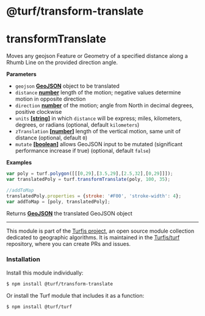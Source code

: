 # @turf/transform-translate

# transformTranslate

Moves any geojson Feature or Geometry of a specified distance along a Rhumb Line
on the provided direction angle.

**Parameters**

-   `geojson` **[GeoJSON](http://geojson.org/geojson-spec.html#geojson-objects)** object to be translated
-   `distance` **[number](https://developer.mozilla.org/en-US/docs/Web/JavaScript/Reference/Global_Objects/Number)** length of the motion; negative values determine motion in opposite direction
-   `direction` **[number](https://developer.mozilla.org/en-US/docs/Web/JavaScript/Reference/Global_Objects/Number)** of the motion; angle from North in decimal degrees, positive clockwise
-   `units` **\[[string](https://developer.mozilla.org/en-US/docs/Web/JavaScript/Reference/Global_Objects/String)]** in which `distance` will be express; miles, kilometers, degrees, or radians (optional, default `kilometers`)
-   `zTranslation` **\[[number](https://developer.mozilla.org/en-US/docs/Web/JavaScript/Reference/Global_Objects/Number)]** length of the vertical motion, same unit of distance (optional, default `0`)
-   `mutate` **\[[boolean](https://developer.mozilla.org/en-US/docs/Web/JavaScript/Reference/Global_Objects/Boolean)]** allows GeoJSON input to be mutated (significant performance increase if true) (optional, default `false`)

**Examples**

```javascript
var poly = turf.polygon([[[0,29],[3.5,29],[2.5,32],[0,29]]]);
var translatedPoly = turf.transformTranslate(poly, 100, 35);

//addToMap
translatedPoly.properties = {stroke: '#F00', 'stroke-width': 4};
var addToMap = [poly, translatedPoly];
```

Returns **[GeoJSON](http://geojson.org/geojson-spec.html#geojson-objects)** the translated GeoJSON object

<!-- This file is automatically generated. Please don't edit it directly:
if you find an error, edit the source file (likely index.js), and re-run
./scripts/generate-readmes in the turf project. -->

---

This module is part of the [Turfjs project](http://turfjs.org/), an open source
module collection dedicated to geographic algorithms. It is maintained in the
[Turfjs/turf](https://github.com/Turfjs/turf) repository, where you can create
PRs and issues.

### Installation

Install this module individually:

```sh
$ npm install @turf/transform-translate
```

Or install the Turf module that includes it as a function:

```sh
$ npm install @turf/turf
```
